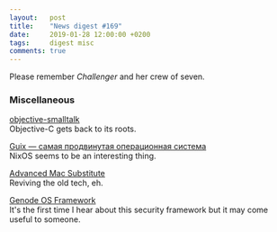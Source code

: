 ```yaml
---
layout:   post
title:    "News digest #169"
date:     2019-01-28 12:00:00 +0200
tags:     digest misc
comments: true
---
```


Please remember _Challenger_ and her crew of seven.

### Miscellaneous

[objective-smalltalk](http://www.objective.st)<br/>
Objective-C gets back to its roots.

[Guix — самая продвинутая операционная система](https://habr.com/ru/post/436938/)<br/>
NixOS seems to be an interesting thing.

[Advanced Mac Substitute](https://www.v68k.org/advanced-mac-substitute/)<br/>
Reviving the old tech, eh.

[Genode OS Framework](https://genode.org/about/index)<br/>
It's the first time I hear about this security framework but it may come useful to someone.
